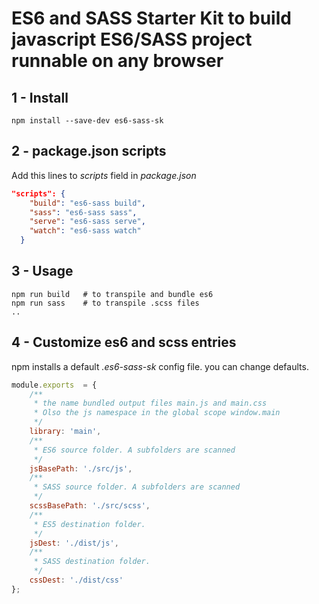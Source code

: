 ES6 and SASS Starter Kit to build  javascript ES6/SASS project runnable on any browser
======================================================================================

## 1 - Install
```{r, engine='bash', count_lines}
npm install --save-dev es6-sass-sk
```
## 2 - package.json scripts
Add this lines to *scripts* field in *package.json*
```json
"scripts": {
    "build": "es6-sass build",
    "sass": "es6-sass sass",
    "serve": "es6-sass serve",
    "watch": "es6-sass watch"
  }
```
## 3 - Usage
```
npm run build   # to transpile and bundle es6
npm run sass    # to transpile .scss files
..
```
## 4 - Customize es6 and scss entries 
npm installs a default *.es6-sass-sk* config file. you can change defaults.
```javascript
module.exports  = {
    /**
     * the name bundled output files main.js and main.css
     * Olso the js namespace in the global scope window.main
     */
    library: 'main',
    /**
     * ES6 source folder. A subfolders are scanned
     */
    jsBasePath: './src/js',
    /**
     * SASS source folder. A subfolders are scanned
     */
    scssBasePath: './src/scss',
    /**
     * ES5 destination folder.
     */
    jsDest: './dist/js',
    /**
     * SASS destination folder.
     */
    cssDest: './dist/css'
};
```



